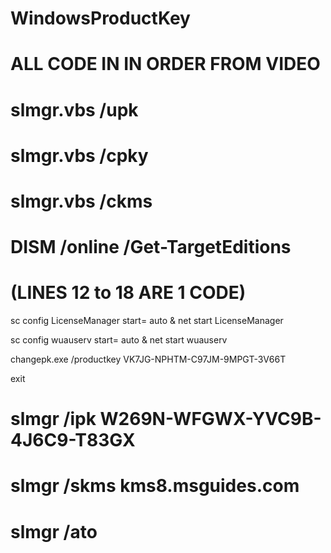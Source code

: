 # WindowsProductKey

# ALL CODE IN IN ORDER FROM VIDEO

# slmgr.vbs /upk

# slmgr.vbs /cpky

# slmgr.vbs /ckms

# DISM /online /Get-TargetEditions


# (LINES 12 to 18 ARE 1 CODE)

sc config LicenseManager start= auto & net start LicenseManager

sc config wuauserv start= auto & net start wuauserv

changepk.exe /productkey VK7JG-NPHTM-C97JM-9MPGT-3V66T

exit


# slmgr /ipk W269N-WFGWX-YVC9B-4J6C9-T83GX
# slmgr /skms kms8.msguides.com
# slmgr /ato
